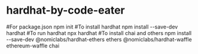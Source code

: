 # hardhat-by-code-eater
#For package.json 
  npm init
#To install hardhat 
 npm install --save-dev hardhat
#To run hardhat 
 npx hardhat
#To install chai and others 
 npm install --save-dev @nomiclabs/hardhat-ethers ethers @nomiclabs/hardhat-waffle ethereum-waffle chai
